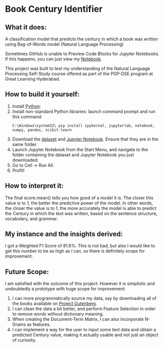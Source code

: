 # Book Century Identifier

## What it does:
A classification model that predicts the century in which a book was written using Bag-of-Words model (Natural Language Processing)

Sometimes GitHub is unable to Preview Code Blocks for Jupyter Notebooks. If this happens, you can just view my [Notebook](https://nbviewer.org/github/galahad38/book-century-identifier/blob/main/building-the-naive-bayes-model.ipynb).

This project was built to test my understanding of the Natural Language Processing Self-Study course offered as part of the PGP-DSE program at Great Learning Hyderabad.

## How to build it yourself:

1. Install [Python](https://www.python.org/downloads/):
2. Install non-standard Python libraries:
     launch command prompt and run this command:
     ```console
     C:\Windows\system32\ pip install ipykernal, jupyterlab, notebook, numpy, pandas, scikit-learn
     ```
3. Download the [dataset](https://github.com/galahad38/book-century-identifier/blob/main/books_db.csv) and [Jupyter Notebook](https://github.com/galahad38/book-century-identifier/blob/main/building-the-naive-bayes-model.ipynb). Ensure that they are in the same folder.
4. Launch Jupyter Notebook from the Start Menu, and navigate to the folder containing the dataset and Jupyter Notebook you just downloaded.
5. Go to Cell -> Run All.
6. Profit!

## How to interpret it:
The final score.mean() tells you how good of a model it is. The closer this value is to 1, the better the predictive power of the model.
In other words, the closer the value is to 1, the more accurately the model is able to predict the Century in which the text was written, based on the sentence structure, vocabulary, and grammar.

## My instance and the insights derived:
I got a Weighted F1 Score of 81.6%. This is not bad, but also I would like to get this number to be as high as I can, so there is definitely scope for improvement.

## Future Scope:
I am satisfied with the outcome of this project. However it is simplistic and undoubtedly a prototype with huge scope for improvement:
1) I can more programmatically source my data, say by downloading all of the books available on [Project Gutenberg](https://www.gutenberg.org/).
2) I can clean the data a bit better, and perform Feature Selection in order to remove words without dictionary meaning.
3) When creating the Document-Term Matrix, I can also incorporate N-Grams as features.
4) I can implement a way for the user to input some text data and obtain a predicted Century value, making it actually usable and not just an object of curiosity.
